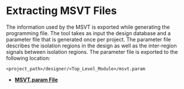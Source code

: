 # Extracting MSVT Files

The information used by the MSVT is exported while generating the programming file. The tool takes as input the design database and a parameter file that is generated once per project. The parameter file describes the isolation regions in the design as well as the inter-region signals between isolation regions. The parameter file is exported to the following location:

```
<project_path>/designer/<Top_Level_Module>/msvt.param
```

-   **[MSVT.param File](GUID-4CC6ACB2-B636-44EE-9655-66D8FF79987F.md)**  


